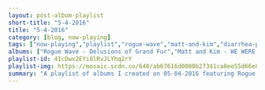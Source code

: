 ```yaml
---
layout: post-album-playlist
short-title: "5-4-2016"
title: "5-4-2016"
category: [blog, now-playing]
tags: ["now-playing","playlist","rogue-wave","matt-and-kim","diarrhea-planet","various-artists","wire","germs","the-clash","brian-eno","mock-orange","mock-orange","mock-orange"]
albums: ["Rogue Wave - Delusions of Grand Fur","Matt and Kim - WE WERE THE WEIRDOS","Diarrhea Planet - I'm Rich Beyond Your Wildest Dreams","Various Artists - American Hi-Fi Acoustic","Wire - Pink Flag","Germs - GI","The Clash - The Clash (Remastered)","Brian Eno - The Ship","Mock Orange - Intake","Mock Orange - High Octane Punk Mode","Mock Orange - Nine Times"]
playlist-id: 4IcDwx2EYi8lRvJLYhq2rY
playlist-img: https://mosaic.scdn.co/640/ab67616d0000b27341ca8ee55d66e8274606c2a6ab67616d0000b27377567e3c4b07716709eacbcaab67616d0000b27397a488dda7ae4a6055dc1299ab67616d0000b273a6da8361a6d1f7422cad8465
summary: "A playlist of albums I created on 05-04-2016 featuring Rogue Wave, Matt and Kim, Diarrhea Planet, Various Artists, Wire, Germs, The Clash, Brian Eno, Mock Orange, Mock Orange, and Mock Orange"
---
```

